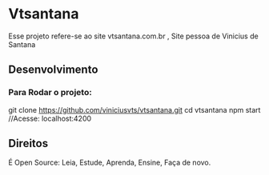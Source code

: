 # Vtsantana

Esse projeto refere-se ao site vtsantana.com.br , Site pessoa de Vinicius de Santana

## Desenvolvimento

### Para Rodar o projeto:

git clone https://github.com/viniciusvts/vtsantana.git
cd vtsantana
npm start
//Acesse: localhost:4200

## Direitos

É Open Source:
Leia, Estude, Aprenda, Ensine, Faça de novo.
